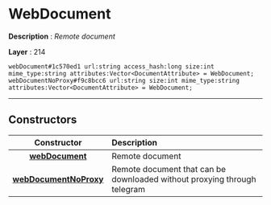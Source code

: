 # WebDocument

**Description** : *Remote document*

**Layer** : 214

```tl
webDocument#1c570ed1 url:string access_hash:long size:int mime_type:string attributes:Vector<DocumentAttribute> = WebDocument;
webDocumentNoProxy#f9c8bcc6 url:string size:int mime_type:string attributes:Vector<DocumentAttribute> = WebDocument;
```

---

## Constructors

| Constructor | Description |
| :---: | :--- |
| [**webDocument**](constructor/webDocument) | Remote document |
| [**webDocumentNoProxy**](constructor/webDocumentNoProxy) | Remote document that can be downloaded without proxying through telegram |